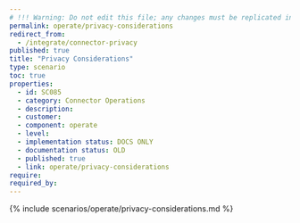 ```yaml
---
# !!! Warning: Do not edit this file; any changes must be replicated in Excel !!!
permalink: operate/privacy-considerations
redirect_from:
  - /integrate/connector-privacy
published: true
title: "Privacy Considerations"
type: scenario
toc: true
properties:
  - id: SC085
  - category: Connector Operations
  - description:
  - customer:
  - component: operate
  - level:
  - implementation status: DOCS ONLY
  - documentation status: OLD
  - published: true
  - link: operate/privacy-considerations
require:
required_by:
---
```


{% include scenarios/operate/privacy-considerations.md %}
